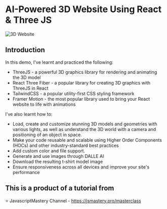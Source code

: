 # AI-Powered 3D Website Using React & Three JS

![3D Website](https://i.ibb.co/Krk39Cf/Thumbnali.png)

## Introduction

In this demo, I've learnt and practiced the following:

- ThreeJS - a powerful 3D graphics library for rendering and animating the 3D model
- React Three Fiber - a popular library for creating 3D graphics with ThreeJS in React
- TailwindCSS - a popular utility-first CSS styling framework
- Framer Motion - the most popular library used to bring your React website to life with animations

I've also learnt how to:

- Load, create and customize stunning 3D models and geometries with various lights, as well as understand the 3D world with a camera and positioning of an object in space.
- Make your code reusable and scalable using Higher Order Components (HOCs) and other industry-standard best practices
- Add custom color and file support.
- Generate and use images through DALLE AI
- Download the resulting t-shirt model image
- Ensure responsiveness across all devices and improve your site's performance

## This is a product of a tutorial from

⭐ JavascriptMastery Channel - https://jsmastery.pro/masterclass
